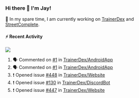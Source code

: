 ### Hi there 👋 I'm Jay!

🔭 In my spare time, I am currently working on [TrainerDex](https://www.github.com/TrainerDex) and [StreetComplete](https://github.com/streetcomplete/StreetComplete).

#### :zap: Recent Activity

[<img src="https://github-readme-stats.vercel.app/api/wakatime?username=TurnrDev&layout=compact&custom_title=Last 7 Days Language Breakdown" />](https://wakatime.com/@TurnrDev)
<br>
<!--START_SECTION:activity-->
1. 🗣 Commented on [#1](https://github.com/TrainerDex/AndroidApp/issues/1) in [TrainerDex/AndroidApp](https://github.com/TrainerDex/AndroidApp)
2. 🗣 Commented on [#1](https://github.com/TrainerDex/AndroidApp/issues/1) in [TrainerDex/AndroidApp](https://github.com/TrainerDex/AndroidApp)
3. ❗️ Opened issue [#448](https://github.com/TrainerDex/Website/issues/448) in [TrainerDex/Website](https://github.com/TrainerDex/Website)
4. ❗️ Opened issue [#130](https://github.com/TrainerDex/DiscordBot/issues/130) in [TrainerDex/DiscordBot](https://github.com/TrainerDex/DiscordBot)
5. ❗️ Opened issue [#447](https://github.com/TrainerDex/Website/issues/447) in [TrainerDex/Website](https://github.com/TrainerDex/Website)
<!--END_SECTION:activity-->
